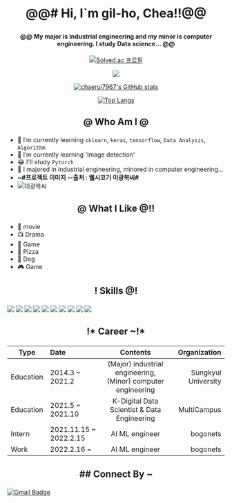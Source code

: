 # <p align="center"> @@# Hi, I`m gil-ho, Chea!!@@ </p>

#### <p align="center"> @@ My major is industrial engineering and my minor is computer engineering. I study Data science... @@ </p>

[<p align="center">![Solved.ac
프로필](http://mazassumnida.wtf/api/mini/generate_badge?boj=rkskd7967)</p>](https://github.com/chaerui7967/Today_I_Learned/tree/master/Baekjoon)

[<p align="center"><img align='center' src="http://mazassumnida.wtf/api/v2/generate_badge?boj=rkskd7967"></p>](https://solved.ac/profile/rkskd7967)

[<p align="center">![chaerui7967's GitHub stats](https://github-readme-stats.vercel.app/api?username=chaerui7967)</p>](https://github.com/chaerui7967)
[<p align="center">![Top Langs](http://github-readme-stats.vercel.app/api/top-langs/?username=chaerui7967)</p>](https://github.com/chaerui7967)

## <p align="center"> @ Who Am I @ </p>
- 🌱 I’m currently learning `sklearn`, `keras`, `tensorflow`, `Data Analysis`, `Algorithm`
- 🌱 I’m currently learning 'Image detection'
- 😂 I'll study `Pytorch`
- 🥇 I majored in industrial engineering, minored in computer engineering...
- **~#프로젝트 이미지 --출처 : 웰시코기 이광복씨#**
- ![이광복씨](https://user-images.githubusercontent.com/85321888/136522504-3838a4da-f6e6-4749-8587-fa95c9c8806d.JPG)

## <p align="center">@ What I Like @!!</p>

- 🎥 movie
- 📺 Drama
- 🔵 Game
- 🍕 Pizza
- 🐶 Dog
- 🎮 Game

## <p align="center"> ! Skills @! </p>

[<img src="https://img.shields.io/badge/-python-brightgreen">](https://docs.python.org/ko/3/) [<img src="https://img.shields.io/badge/-sklearn-brightgreen">](https://www.kite.com/python/docs/sklearn)
[<img src="https://img.shields.io/badge/-keras_ko-brightgreen">](https://keras.io/ko/)
[<img src="https://img.shields.io/badge/-keras_en-brightgreen">](https://keras.io/api/)
[<img src="https://img.shields.io/badge/-tensorflow-brightgreen">](https://github.com/tensorflow/tensorflow)
[<img src="https://img.shields.io/badge/-Django-brightgreen">](https://www.djangoproject.com/)
[<img src="https://img.shields.io/badge/-HTML-brightgreen">](https://devdocs.io/html/)
[<img src="https://img.shields.io/badge/-SQL-brightgreen">](https://dev.mysql.com/doc/)
[<img src="https://img.shields.io/badge/-R-brightgreen">](https://www.r-project.org/other-docs.html)
[<img src="https://img.shields.io/badge/-Java-brightgreen">](https://docs.oracle.com/javase/7/docs/api/)

## <p align="center">!* Career ~!*</p>

| Type | Date | Contents | Organization |
| ---------- | :--------- | :----------: | ----------: |
| Education | 2014.3 ~ 2021.2 | (Major) industrial engineering, (Minor) computer engineering | Sungkyul University |
| Education | 2021.5 ~ 2021.10 | K-Digital Data Scientist & Data Engineering | MultiCampus |
| Intern | 2021.11.15 ~ 2022.2.15 | AI ML engineer | bogonets |
| Work | 2022.2.16 ~ | AI ML engineer | bogonets |

## <p align="center"> ## Connect By ~ </p>
[![Gmail Badge](https://img.shields.io/badge/Gmail-D14836?style=flat&logo=Gmail&logoColor=white)](mailto:chaerui7967@gmail.com)
